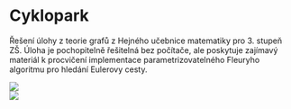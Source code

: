 # Cyklopark
Řešení úlohy z teorie grafů z Hejného učebnice matematiky pro 3. stupeň ZŠ.
Úloha je pochopitelně řešitelná bez počítače, ale poskytuje zajímavý materiál k procvičení implementace parametrizovatelného
Fleuryho algoritmu pro hledání Eulerovy cesty.

<img src="https://git.sr.ht/~dkvasnicka/cyklopark/blob/main/zadani1.jpg" /><br />
<img src="https://git.sr.ht/~dkvasnicka/cyklopark/blob/main/zadani2.jpg" />
